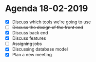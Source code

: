 # Agenda 18-02-2019

- [x] Discuss which tools we're going to use
- [ ] ~~Discuss the design of the front end~~
- [x] Discuss back end
- [x] Discuss features
- [ ] ~~Assigning jobs~~
- [x] Discussing database model
- [x] Plan a new meeting